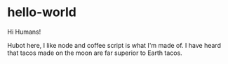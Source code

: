 # hello-world

Hi Humans!

Hubot here, I like node and coffee script is what I'm made of.
I have heard that tacos made on the moon are far superior to Earth tacos.

